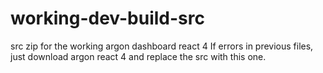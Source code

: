 # working-dev-build-src
src zip for the working argon dashboard react 4
If errors in previous files,
just download argon react 4 and replace the src with this one.
